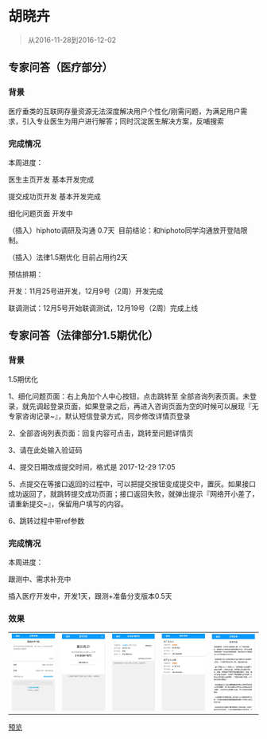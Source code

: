 # 胡晓卉

> 从2016-11-28到2016-12-02

## 专家问答（医疗部分）

### 背景

医疗垂类的互联网存量资源无法深度解决用户个性化/刚需问题，为满足用户需求，引入专业医生为用户进行解答；同时沉淀医生解决方案，反哺搜索

### 完成情况

本周进度：

医生主页开发 基本开发完成   

提交成功页开发 基本开发完成

细化问题页面 开发中

（插入）hiphoto调研及沟通 0.7天  目前结论：和hiphoto同学沟通放开登陆限制。 

（插入）法律1.5期优化 目前占用约2天

预估排期：

开发：11月25号进开发，12月9号（2周）开发完成

联调测试：12月5号开始联调测试，12月19号（2周）完成上线    

## 专家问答（法律部分1.5期优化）

### 背景

1.5期优化

1、细化问题页面：右上角加个人中心按钮，点击跳转至 全部咨询列表页面。未登录，就先调起登录页面，如果登录之后，再进入咨询页面为空的时候可以展现『无专家咨询记录~』，默认短信登录方式，同步修改详情页登录

2、全部咨询列表页面：回复内容可点击，跳转至问题详情页

3、请在此处输入验证码

4、提交日期改成提交时间，格式是 2017-12-29 17:05

5、点提交在等接口返回的过程中，可以把提交按钮变成提交中，置灰。如果接口成功返回了，就跳转提交成功页面；接口返回失败，就弹出提示『网络开小差了，请重新提交~』，保留用户填写的内容。

6、跳转过程中带ref参数

### 完成情况

本周进度：

跟测中、需求补充中

插入医疗开发中，开发1天，跟测+准备分支版本0.5天

### 效果

<table>
    <tr>
        <td>
            <img src="../2016-11-25/img/huxiaohui02/hxh22.png" width="200px">
        </td>
        <td>
            <img src="../2016-11-25/img/huxiaohui02/hxh26.png" width="200px">
        </td>
        <td>
            <img src="../2016-11-25/img/huxiaohui02/hxh23.png" width="200px">
        </td>
        <td>
            <img src="../2016-11-25/img/huxiaohui02/hxh24.png" width="200px">
        </td>
        <td>
            <img src="../2016-11-25/img/huxiaohui02/hxh25.png" width="200px">
        </td>
    </tr>
</table>

[预览](https://m.baidu.com/zhuanjia/question#/submit?query=%E7%97%85%E4%BA%86%E6%80%8E%E4%B9%88%E5%8A%9E&ref=aladdin&vn=law)


